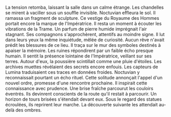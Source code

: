 La tension retomba, laissant la salle dans un calme étrange.
Les chandelles se mirent à vaciller sous un souffle invisible.
Noctuvian effleura le sol.
Il ramassa un fragment de sculpture.
Ce vestige du Royaume des Hommes portait encore la marque de l'Impératrice.
Il resta un moment à écouter les vibrations de la Trame.
Un parfum de pierre humide imprégnait l'air stagnant.
Ses compagnons s'approchèrent, attentifs au moindre signe.
Il lut dans leurs yeux la même inquiétude, mêlée de curiosité.
Aucun rêve n'avait prédit les blessures de ce lieu.
Il traça sur le mur des symboles destinés à apaiser la mémoire.
Les ruines répondirent par un faible écho presque humain.
Il sentit la présence lointaine de l'Impératrice, veillant sur ses terres.
Autour d'eux, la poussière scintillait comme une pluie d'étoiles.
Les archives muettes révélaient des secrets encore enfouis.
Les capteurs de Lumina traduisaient ces traces en données froides.
Noctuvian y reconnaissait pourtant un écho rituel.
Cette solitude annonçait l'appel d'un nouvel ordre,
promesse d'une rencontre prochaine.
Il inspirait cette connaissance avec prudence.
Une brise fraîche parcourut les couloirs éventrés.
Ils devinrent conscients de la route qu'il restait à parcourir.
Un horizon de tours brisées s'étendait devant eux.
Sous le regard des statues écroulées, ils reprirent leur marche.
La découverte suivante les attendait au-delà des ombres.

